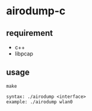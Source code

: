# airodump-c

## requirement
- c++
- libpcap

## usage
```
make
```

```
syntax: ./airodump <interface>
example: ./airodump wlan0
```
